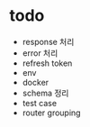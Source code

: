 # todo
- response 처리
- error 처리
- refresh token
- env
- docker
- schema 정리
- test case
- router grouping